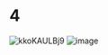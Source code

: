 # 4
![kkoKAULBj9](https://user-images.githubusercontent.com/65701532/191443580-1f36e454-b5b3-4064-a4f2-383d4b707ca2.jpg)
![image](https://user-images.githubusercontent.com/65701532/191443673-7d2f0f69-bebc-4ce4-962b-6eab732f8bf1.png)
